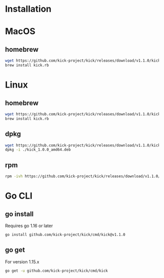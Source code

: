 # Installation

# MacOS

## homebrew
```bash
wget https://github.com/kick-project/kick/releases/download/v1.1.0/kick.rb
brew install kick.rb
```

# Linux

## homebrew
```bash
wget https://github.com/kick-project/kick/releases/download/v1.1.0/kick.rb
brew install kick.rb
```

## dpkg
```bash
wget https://github.com/kick-project/kick/releases/download/v1.1.0/kick_1.1.0_amd64.deb
dpkg -i ./kick_1.0.0_amd64.deb
```

## rpm
```bash
rpm -ivh https://github.com/kick-project/kick/releases/download/v1.1.0/kick-1.1.0.x86_64.rpm
```

# Go CLI

## go install

Requires go 1.16 or later
```bash
go install github.com/kick-project/kick/cmd/kick@v1.1.0
```

## go get

For version 1.15.x
```bash
go get -u github.com/kick-project/kick/cmd/kick
```
